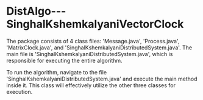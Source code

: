 # DistAlgo---SinghalKshemkalyaniVectorClock

The package consists of 4 class files: 'Message.java', 'Process.java', 'MatrixClock.java', and 'SinghalKshemkalyaniDistributedSystem.java'. The main file is 'SinghalKshemkalyaniDistributedSystem.java', which is responsible for executing the entire algorithm.

To run the algorithm, navigate to the file 'SinghalKshemkalyaniDistributedSystem.java' and execute the main method inside it. This class will effectively utilize the other three classes for execution.
